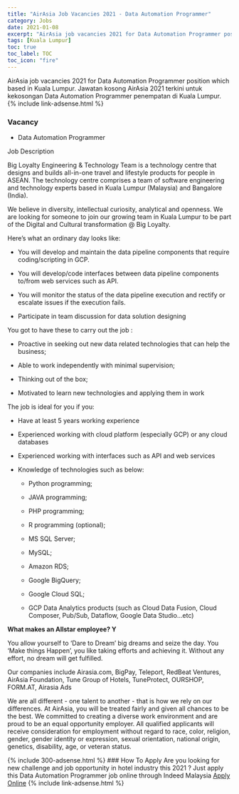 ```yaml
---
title: "AirAsia Job Vacancies 2021 - Data Automation Programmer" 
category: Jobs 
date: 2021-01-08 
excerpt: "AirAsia job vacancies 2021 for Data Automation Programmer position which based in Kuala Lumpur. Jawatan kosong AirAsia 2021 terkini untuk kekosongan Data Automation Programmer penempatan di Kuala Lumpur" 
tags: [Kuala Lumpur] 
toc: true 
toc_label: TOC 
toc_icon: "fire" 
--- 
```


AirAsia job vacancies 2021 for Data Automation Programmer position which based in Kuala Lumpur. Jawatan kosong AirAsia 2021 terkini untuk kekosongan Data Automation Programmer penempatan di Kuala Lumpur. 
{% include link-adsense.html %} 
### Vacancy 
- Data Automation Programmer 
<div><div><p>Job Description</p><p>
Big Loyalty Engineering &amp; Technology Team is a technology centre that designs and builds all-in-one travel and lifestyle products for people in ASEAN. The technology centre comprises a team of software engineering and technology experts based in Kuala Lumpur (Malaysia) and Bangalore (India).
</p><p></p><p>We believe in diversity, intellectual curiosity, analytical and openness. We are looking for someone to join our growing team in Kuala Lumpur to be part of the Digital and Cultural transformation @ Big Loyalty.</p><p></p><p>
Here&#8217;s what an ordinary day looks like:</p><ul><li><p>
You will develop and maintain the data pipeline components that require coding/scripting in GCP.</p></li><li><p>
You will develop/code interfaces between data pipeline components to/from web services such as API.</p></li><li><p>
You will monitor the status of the data pipeline execution and rectify or escalate issues if the execution fails.</p></li><li><p>
Participate in team discussion for data solution designing</p></li></ul><p></p><p>
You got to have these to carry out the job :</p><ul><li><p>
Proactive in seeking out new data related technologies that can help the business;</p></li><li><p>
Able to work independently with minimal supervision;</p></li><li><p>
Thinking out of the box;</p></li><li><p>
Motivated to learn new technologies and applying them in work</p></li></ul><p></p><p>
The job is ideal for you if you:</p><ul><li><p>
Have at least 5 years working experience</p></li><li><p>
Experienced working with cloud platform (especially GCP) or any cloud databases</p></li><li><p>
Experienced working with interfaces such as API and web services</p></li><li><p>
Knowledge of technologies such as below:</p><ul><li><p>
Python programming;</p></li><li><p>
JAVA programming;</p></li><li><p>
PHP programming;</p></li><li><p>
R programming (optional);</p></li><li><p>
MS SQL Server;</p></li><li><p>
MySQL;</p></li><li><p>
Amazon RDS;</p></li><li><p>
Google BigQuery;</p></li><li><p>
Google Cloud SQL;</p></li><li><p>
GCP Data Analytics products (such as Cloud Data Fusion, Cloud Composer, Pub/Sub, Dataflow, Google Data Studio&#8230;etc)</p></li></ul></li></ul><p></p><p><b>
What makes an Allstar employee? Y</b></p><p>
You allow yourself to &#8216;Dare to Dream&#8217; big dreams and seize the day. You &#8216;Make things Happen&#8217;, you like taking efforts and achieving it. Without any effort, no dream will get fulfilled.</p><p></p><p>
Our companies include Airasia.com, BigPay, Teleport, RedBeat Ventures, AirAsia Foundation, Tune Group of Hotels, TuneProtect, OURSHOP, FORM.AT, Airasia Ads</p><p>
We are all different - one talent to another - that is how we rely on our differences. At AirAsia, you will be treated fairly and given all chances to be the best. We committed to creating a diverse work environment and are proud to be an equal opportunity employer. All qualified applicants will receive consideration for employment without regard to race, color, religion, gender, gender identity or expression, sexual orientation, national origin, genetics, disability, age, or veteran status.</p></div></div> 
{% include 300-adsense.html %} 
### How To Apply 
Are you looking for new challenge and job opportunity in hotel industry this 2021 ?
Just apply this Data Automation Programmer job online through Indeed Malaysia 
<a href="https://malaysia.indeed.com/viewjob?jk=28b626a3b5269aef" class="btn btn--info" target="_blank" rel="nofollow noopenner">Apply Online</a> 
{% include link-adsense.html %} 